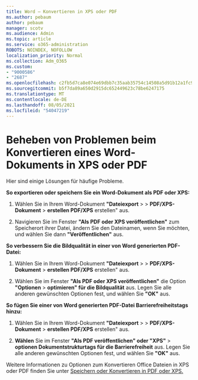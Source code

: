 ```yaml
---
title: Word – Konvertieren in XPS oder PDF
ms.author: pebaum
author: pebaum
manager: scotv
ms.audience: Admin
ms.topic: article
ms.service: o365-administration
ROBOTS: NOINDEX, NOFOLLOW
localization_priority: Normal
ms.collection: Adm_O365
ms.custom:
- "9000586"
- "2687"
ms.openlocfilehash: c2fb5d7ca8e074e69dbb7c35aab35754c14508a5d91b12a1fc943fadda242040
ms.sourcegitcommit: b5f7da89a650d2915dc652449623c78be6247175
ms.translationtype: MT
ms.contentlocale: de-DE
ms.lasthandoff: 08/05/2021
ms.locfileid: "54047219"
---
```

# <a name="resolve-issues-converting-a-word-document-to-xps-or-pdf"></a>Beheben von Problemen beim Konvertieren eines Word-Dokuments in XPS oder PDF

Hier sind einige Lösungen für häufige Probleme. 

**So exportieren oder speichern Sie ein Word-Dokument als PDF oder XPS:**

1. Wählen Sie in Ihrem Word-Dokument **"Dateiexport**  >    >  **PDF/XPS-Dokument**  >  **erstellen PDF/XPS** erstellen" aus.

2. Navigieren Sie im Fenster **"Als PDF oder XPS veröffentlichen"** zum Speicherort ihrer Datei, ändern Sie den Dateinamen, wenn Sie möchten, und wählen Sie dann **"Veröffentlichen"** aus.

**So verbessern Sie die Bildqualität in einer von Word generierten PDF-Datei:**

1. Wählen Sie in Ihrem Word-Dokument **"Dateiexport**  >    >  **PDF/XPS-Dokument**  >  **erstellen PDF/XPS** erstellen" aus.

2. Wählen Sie im Fenster **"Als PDF oder XPS veröffentlichen"** die Option **"Optionen**  >  **optimieren" für die Bildqualität** aus. Legen Sie alle anderen gewünschten Optionen fest, und wählen Sie **"OK"** aus. 

**So fügen Sie einer von Word generierten PDF-Datei Barrierefreiheitstags hinzu:**
 
1. Wählen Sie in Ihrem Word-Dokument **"Dateiexport**  >    >  **PDF/XPS-Dokument**  >  **erstellen PDF/XPS** erstellen" aus.

2. **Wählen** Sie im Fenster **"Als PDF veröffentlichen" oder "XPS"**  >  **optionen Dokumentstrukturtags für die Barrierefreiheit** aus. Legen Sie alle anderen gewünschten Optionen fest, und wählen Sie **"OK"** aus.

Weitere Informationen zu Optionen zum Konvertieren Office Dateien in XPS oder PDF finden Sie unter [Speichern oder Konvertieren in PDF oder XPS.](https://support.office.com/article/d85416c5-7d77-4fd6-a216-6f4bf7c7c110)